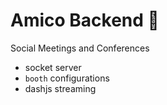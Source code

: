 # Amico Backend 🎪

Social Meetings and Conferences

- socket server
- `booth` configurations
- dashjs streaming